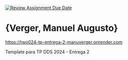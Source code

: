 [![Review Assignment Due Date](https://classroom.github.com/assets/deadline-readme-button-24ddc0f5d75046c5622901739e7c5dd533143b0c8e959d652212380cedb1ea36.svg)](https://classroom.github.com/a/DLC4WqXm)
# {Verger, Manuel Augusto}
https://two024-tp-entrega-2-manuverger.onrender.com

Template para TP DDS 2024 - Entrega 2
